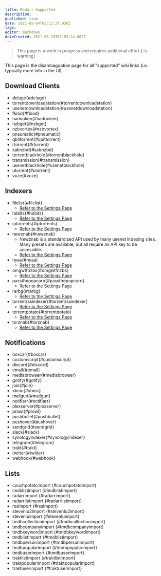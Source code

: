```yaml
---
title: Radarr Supported
description: 
published: true
date: 2021-08-04T02:11:27.930Z
tags: 
editor: markdown
dateCreated: 2021-06-23T07:55:24.002Z
---
```


> This page is a work in progress and requires additional effort.{.is-warning}

This page is the disambaguation page for all "supported" wiki links (i.e. typically more info in the UI).

## Download Clients

- deluge{#deluge}
- torrentdownloadstation{#torrentdownloadstation}
- usenetdownloadstation{#usenetdownloadstation}
- flood{#flood}
- hadouken{#hadouken}
- nzbget{#nzbget}
- nzbvortex{#nzbvortex}
- pneumatic{#pneumatic}
- qbittorrent{#qbittorrent}
- rtorrent{#rtorrent}
- sabnzbd{#sabnzbd}
- torrentblackhole{#torrentblackhole}
- transmission{#transmission}
- usenetblackhole{#usenetblackhole}
- utorrent{#utorrent}
- vuze{#vuze}

## Indexers

- filelist{#filelist} 
  - [Refer to the Settings Page](/radarr/settings#indexer-settings)
- hdbits{#hdbits}
  - [Refer to the Settings Page](/radarr/settings#indexer-settings)
- iptorrents{#iptorrents}
  - [Refer to the Settings Page](/radarr/settings#indexer-settings)
- newznab{#newznab}
  - Newznab is a standardized API used by many usenet indexing sites. Many presets are available, but all require an API key to be accessible.
  - [Refer to the Settings Page](/radarr/settings#indexer-settings)
- nyaa{#nyaa}
  - [Refer to the Settings Page](/radarr/settings#indexer-settings)
- omgwtfnzbs{#omgwtfnzbs}
  - [Refer to the Settings Page](/radarr/settings#indexer-settings)
- passthepopcorn{#passthepopcorn}
  - [Refer to the Settings Page](/radarr/settings#indexer-settings)
- rarbg{#rarbg}
  - [Refer to the Settings Page](/radarr/settings#indexer-settings)
- torrentrssindexer{#torrentrssindexer}
  - [Refer to the Settings Page](/radarr/settings#indexer-settings)
- torrentpotato{#torrentpotato}
  - [Refer to the Settings Page](/radarr/settings#indexer-settings)
- torznab{#torznab}
  - [Refer to the Settings Page](/radarr/settings#indexer-settings)


## Notifications

- boxcar{#boxcar}
- customscript{#customscript}
- discord{#discord}
- email{#email}
- mediabrowser{#mediabrowser}
- gotify{#gotify}
- join{#join}
- xbmc{#xbmc}
- mailgun{#mailgun}
- notifiarr{#notifiarr}
- plexserver{#plexserver}
- prowl{#prowl}
- pushbullet{#pushbullet}
- pushover{#pushover}
- sendgrid{#sendgrid}
- slack{#slack}
- synologyindexer{#synologyindexer}
- telegram{#telegram}
- trakt{#trakt}
- twitter{#twitter}
- webhook{#webhook}

## Lists

- couchpotatoimport {#couchpotatoimport}
- imdblistimport {#imdblistimport}
- radarrimport {#radarrimport}
- radarrlistimport {#radarrlistimport}
- rssimport {#rssimport}
- stevenlu2import {#stevenlu2import}
- stevenluimport {#stevenluimport}
- tmdbcollectionimport {#tmdbcollectionimport}
- tmdbcompanyimport {#tmdbcompanyimport}
- tmdbkeywordimport {#tmdbkeywordimport}
- tmdblistimport {#tmdblistimport}
- tmdbpersonimport {#tmdbpersonimport}
- tmdbpopularimport {#tmdbpopularimport}
- tmdbuserimport {#tmdbuserimport}
- traktlistimport {#traktlistimport}
- traktpopularimport {#traktpopularimport}
- traktuserimport {#traktuserimport}
